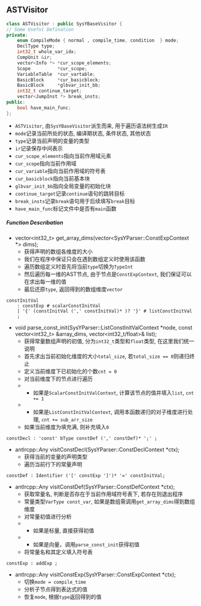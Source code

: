 ## ASTVisitor

```cpp
class ASTVisitor : public SysYBaseVisitor {
// Some Useful Defination
private:
    enum CompileMode { normal , compile_time, condition  } mode;
    DeclType type;
    int32_t whole_var_idx;
    CompUnit &ir;
    vector<Info *> *cur_scope_elements;
    Scope          *cur_scope;
    VariableTable  *cur_vartable;
    BasicBlock     *cur_basicblock;
    BasicBlock     *glbvar_init_bb;
    int32_t continue_target;
    vector<JumpInst *> break_insts;
public:
    bool have_main_func;
};
```
* `ASTVisitor`, 由`SysYBaseVisitor`派生而来, 用于遍历语法树生成`IR`
* `mode`记录当前所处的状态, 编译期状态, 条件状态, 其他状态
* `type`记录当前声明的变量的类型
* `ir`记录保存中间表示
* `cur_scope_elements`指向当前作用域元素
* `cur_scope`指向当前作用域
* `cur_variable`指向当前作用域的符号表
* `cur_basicblock`指向当前基本块
* `glbvar_init_bb`指向全局变量的初始化块
* `continue_target`记录`continue`语句的跳转目标
* `break_insts`记录`break`语句用于后续填写`break`目标
* `have_main_func`标记文件中是否有`main`函数

##### Function Describation
* vector<int32_t> get_array_dims(vector<SysYParser::ConstExpContext *> dims);
    - 获得声明的数组各维度的大小
    - 我们在程序中保证只会在遇到数组定义时使用该函数
    - 遍历数组定义时首先将当前`type`切换为`TypeInt`
    - 然后遍历每一维的AST节点, 由于节点是`ConstExpContext`, 我们保证可以在求出每一维的值
    - 最后还原`type`, 返回得到的数组维度`vector`

```antlr
constInitVal
    : constExp # scalarConstInitVal
    | '{' (constInitVal (',' constInitVal)* )? '}' # listConstInitVal
    ;
```
* void parse_const_init(SysYParser::ListConstInitValContext *node, const vector<int32_t> &array_dims, vector<int32_t/float>& list);
    - 获得常量数组声明的初值, 分为`int32_t`类型和`float`类型, 在这里我们统一说明
    - 首先求出当前初始化维度的大小`total_size`, 若`total_size == 0`则递归终止
    - 定义当前维度下已初始化的个数`cnt = 0`
    - 对当前维度下的节点进行遍历
    - - 如果是`ScalarConstInitValContext`, 计算该节点的值并填入`list`, `cnt += 1`
    - - 如果是`ListConstInitValContext`, 调用本函数递归的对子维度进行处理, `cnt += sub_arr_size`
    - 如果当前维度为填充满, 则补充填入`0`

```antlr
constDecl : 'const' bType constDef (',' constDef)* ';' ;
```
* antlrcpp::Any visitConstDecl(SysYParser::ConstDeclContext *ctx);
    - 获得当前的变量的声明类型
    - 遍历当前行下的常量声明


```antlr
constDef : Identifier ('[' constExp ']')* '=' constInitVal;
```
* antlrcpp::Any visitConstDef(SysYParser::ConstDefContext *ctx);
    - 获取常量名, 判断是否存在于当前作用域符号表下, 若存在则退出程序
    - 常量类型`VarType const_var`, 如果是数组需调用`get_array_dims`得到数组维度
    - 对常量初值进行分析
    - - 如果是标量, 直接获得初值
    - - 如果是向量，调用`parse_const_init`获得初值
    - 将常量名和其定义填入符号表

```antlr
constExp : addExp ;
```
* antlrcpp::Any visitConstExp(SysYParser::ConstExpContext *ctx);
    - 切换`mode = compile_time`
    - 分析子节点得到表达式的值
    - 恢复`mode`, 根据`type`返回得到的值
